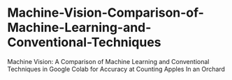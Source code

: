 # Machine-Vision-Comparison-of-Machine-Learning-and-Conventional-Techniques
Machine Vision: A Comparison of Machine Learning and Conventional Techniques in Google Colab for Accuracy at Counting Apples In an Orchard
